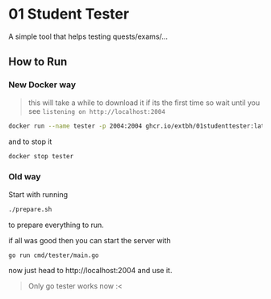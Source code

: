# 01 Student Tester
A simple tool that helps testing quests/exams/...

## How to Run
### New Docker way
> this will take a while to download it if its the first time so wait until you see `listening on http://localhost:2004`
```sh
docker run --name tester -p 2004:2004 ghcr.io/extbh/01studenttester:latest
```
and to stop it
```sh
docker stop tester
```

### Old way
Start with running 
```sh
./prepare.sh
```
to prepare everything to run.

if all was good then you can start the server with
```sh
go run cmd/tester/main.go
```

now just head to http://localhost:2004 and use it.

> Only go tester works now :<
